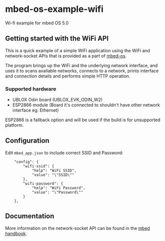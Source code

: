 # mbed-os-example-wifi #

Wi-fi example for mbed OS 5.0

## Getting started with the WiFi API ##

This is a quick example of a simple WiFi application using the WiFi and
network-socket APIs that is provided as a part of [mbed-os](github.com/armmbed/mbed-os).

The program brings up the WiFi and the underlying network interface, and uses it to
scans available networks, connects to a network, prints interface and connection details
and performs simple HTTP operation.

### Supported hardware ###

* UBLOX Odin board (UBLOX_EVK_ODIN_W2)
* ESP2866 module (Board it's connected to shouldn't have other network interface eg. Ethernet)

ESP2866 is a fallback option and will be used if the build is for unsupported platform.

## Configuration ##

Edit ```mbed_app.json``` to include correct SSID and Password:

```
    "config": {
        "wifi-ssid": {
            "help": "WiFi SSID",
            "value": "\"SSID\""
        },
        "wifi-password": {
            "help": "WiFi Password",
            "value": "\"Password\""
        }
    },
```

## Documentation ##

More information on the network-socket API can be found in the [mbed handbook](https://docs.mbed.com/docs/mbed-os-api-reference/en/5.2/APIs/communication/network_sockets/).
